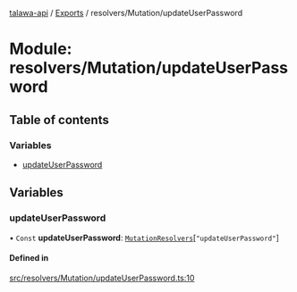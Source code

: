 [talawa-api](../README.md) / [Exports](../modules.md) / resolvers/Mutation/updateUserPassword

# Module: resolvers/Mutation/updateUserPassword

## Table of contents

### Variables

- [updateUserPassword](resolvers_Mutation_updateUserPassword.md#updateuserpassword)

## Variables

### updateUserPassword

• `Const` **updateUserPassword**: [`MutationResolvers`](types_generatedGraphQLTypes.md#mutationresolvers)[``"updateUserPassword"``]

#### Defined in

[src/resolvers/Mutation/updateUserPassword.ts:10](https://github.com/Veer0x1/talawa-api/blob/4ede423/src/resolvers/Mutation/updateUserPassword.ts#L10)
